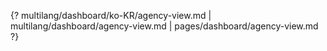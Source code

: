 {? multilang/dashboard/ko-KR/agency-view.md | multilang/dashboard/agency-view.md | pages/dashboard/agency-view.md ?}
